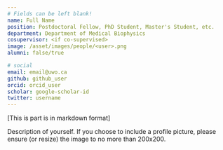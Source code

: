 ```yaml
---
# Fields can be left blank! 
name: Full Name
position: Postdoctoral Fellow, PhD Student, Master's Student, etc.
department: Department of Medical Biophysics
cosupervisor: <if co-supervised>
image: /asset/images/people/<user>.png
alumni: false/true

# social
email: email@uwo.ca
github: github_user
orcid: orcid_user
scholar: google-scholar-id
twitter: username
---
```


[This is part is in markdown format]

Description of yourself. If you choose to include a profile picture, please ensure (or resize) the image to no more than 200x200.